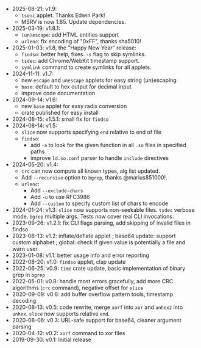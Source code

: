 * 2025-08-21: v1.9:
  * `tsenc` applet. Thanks Edwin Park!
  * MSRV is now 1.85. Update dependencies.
* 2025-03-19: v1.8.1:
  * `(un)escape`: add HTML entities support
  * `urlenc`: fix encoding of "0xFF", thanks sha5010!
* 2025-01-03: v1.8, the "Happy New Year" release:
  * `findso`: better help, fixes. `-s` flag to skip symlinks.
  * `tsdec`: add Chrome/WebKit timestamp support.
  * `symlink` command to create symlinks for all applets.
* 2024-11-11: v1.7:
  * new `escape` and `unescape` applets for easy string (un)escaping
  * `base`: default to hex output for decimal input
  * improve code documentation
* 2024-09-14: v1.6:
  * new `base` applet for easy radix conversion
  * crate published for easy install
* 2024-08-15: v1.5.1: small fix for `findso`
* 2024-08-14: v1.5:
  * `slice` now supports specifying `end` relative to end of file
  * `findso`:
    * add `-a` to look for the given function in all `.so` files in specified paths
    * improve `ld.so.conf` parser to handle `include` directives
* 2024-05-20: v1.4:
  * `crc` can now compute all known types, alg list updated.
  * Add `--recursive` option to `bgrep`, thanks @marius851000!.
  * `urlenc`:
    * Add `--exclude-chars`
    * Add `-u` to use RFC3986
    * Add `--custom` to specify custom list of chars to encode
* 2024-01-24: v1.3: `slice` now supports non-seekable files. `tsdec` verbose mode. `bgrep` multiple args. Tests now cover real CLI invocations.
* 2023-09-26: v1.2.1: fix CLI flags parsing, add skipping of invalid files in findso
* 2023-08-13: v1.2: inflate/deflate applet ; base64 update: support custom alphabet ; global: check if given value is potentially a file and warn user
* 2023-01-08: v1.1: better usage info and error reporting
* 2022-08-20: v1.0: `findso` applet, clap update
* 2022-06-25: v0.9: `time` crate update, basic implementation of binary grep in `bgrep`
* 2022-05-01: v0.8: handle most errors gracefully, add more CRC algorithms (`crc` command), negative offset for `slice`
* 2020-09-09: v0.6: add buffer overflow pattern tools, timestamp decoding
* 2020-08-13: v0.5: code rewrite, merge `xorf` into `xor` and `unhex2` into `unhex`.  `slice` now supports relative `end`.
* 2020-08-06: v0.3: URL-safe support for base64, cleaner argument parsing
* 2020-04-12: v0.2: `xorf` command to xor files
* 2019-09-30: v0.1: Initial release
